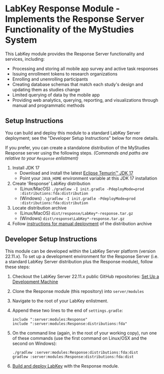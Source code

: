 # LabKey Response Module - Implements the Response Server Functionality of the MyStudies System

This LabKey module provides the Response Server functionality and services, including:

- Processing and storing all mobile app survey and active task responses
- Issuing enrollment tokens to research organizations
- Enrolling and unenrolling participants
- Creating database schemas that match each study's design and updating them as studies change
- Limited querying of data by the mobile app
- Providing web analytics, querying, reporting, and visualizations through manual and programmatic methods

## Setup Instructions

You can build and deploy this module to a standard LabKey Server deployment; see the
"Developer Setup Instructions" below for more details.

If you prefer, you can create a standalone distribution of the MyStudies Response server using the following steps.
_(Commands and paths are relative to your `Response` enlistment)_

1. Install JDK 17
   - Download and install the latest [Eclipse Temurin™ JDK 17](https://adoptium.net/releases.html?variant=openjdk17&amp;jvmVariant=hotspot)
   - Point your `JAVA_HOME` environment variable at this JDK 17 installation
1. Create 'Response' LabKey distribution
   - (Linux/MacOS) `./gradlew -I init.gradle -PdeployMode=prod :distributions:fda:distribution`
   - (Windows) `.\gradlew -I init.gradle -PdeployMode=prod :distributions:fda:distribution`
1. Locate distribution archive
   - (Linux/MacOS) `dist/response/LabKey*-response.tar.gz`
   - (Windows) `dist\response\LabKey*-response.tar.gz`
1. Follow [instructions for manual deployment](https://www.labkey.org/Documentation/22.11/wiki-page.view?name=manualInstall) of the distribution archive

## Developer Setup Instructions

This module can be developed within the LabKey Server platform (version 22.11.x). To set up a development environment for the Response Server (i.e. a standard LabKey Server distribution plus the Response module), follow these steps:

1. Checkout the LabKey Server 22.11.x public GitHub repositories: [Set Up a Development Machine](https://www.labkey.org/Documentation/22.11/wiki-page.view?name=devMachine)

1. Clone the Response module (this repository) into `server/modules`

1. Navigate to the root of your LabKey enlistment.

1. Append these two lines to the end of `settings.gradle`:
   ```
   include ":server:modules:Response"
   include ":server:modules:Response:distributions:fda"
   ```

1. On the command line (again, in the root of your working copy), run one of these commands (use the first command on Linux/OSX and the second on Windows):

    ```
    ./gradlew :server:modules:Response:distributions:fda:dist
    gradlew :server:modules:Response:distributions:fda:dist
    ```

1. [Build and deploy LabKey](https://www.labkey.org/Documentation/22.11/wiki-page.view?name=buildLabKey) with the Response module.
